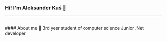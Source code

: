 <!--magic:commad to preview markdown file cmd-k v -->

### Hi! I'm Aleksander Kuś 👋
---
</br>
#### About me 💬 
3rd yesr student of computer science
Junior .Net developer

<!--![alt text](image.jpg)--->
